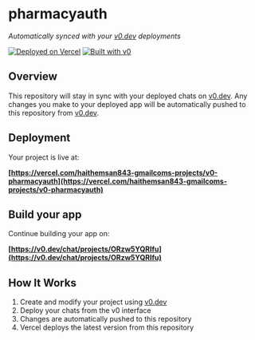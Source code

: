 # pharmacyauth

*Automatically synced with your [v0.dev](https://v0.dev) deployments*

[![Deployed on Vercel](https://img.shields.io/badge/Deployed%20on-Vercel-black?style=for-the-badge&logo=vercel)](https://vercel.com/haithemsan843-gmailcoms-projects/v0-pharmacyauth)
[![Built with v0](https://img.shields.io/badge/Built%20with-v0.dev-black?style=for-the-badge)](https://v0.dev/chat/projects/ORzw5YQRIfu)

## Overview

This repository will stay in sync with your deployed chats on [v0.dev](https://v0.dev).
Any changes you make to your deployed app will be automatically pushed to this repository from [v0.dev](https://v0.dev).

## Deployment

Your project is live at:

**[https://vercel.com/haithemsan843-gmailcoms-projects/v0-pharmacyauth](https://vercel.com/haithemsan843-gmailcoms-projects/v0-pharmacyauth)**

## Build your app

Continue building your app on:

**[https://v0.dev/chat/projects/ORzw5YQRIfu](https://v0.dev/chat/projects/ORzw5YQRIfu)**

## How It Works

1. Create and modify your project using [v0.dev](https://v0.dev)
2. Deploy your chats from the v0 interface
3. Changes are automatically pushed to this repository
4. Vercel deploys the latest version from this repository